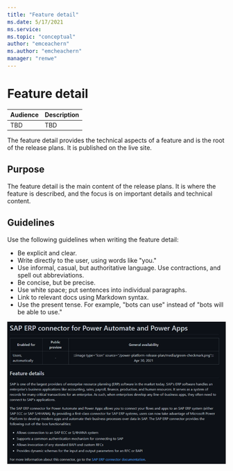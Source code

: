 ```yaml
---
title: "Feature detail"
ms.date: 5/17/2021
ms.service: 
ms.topic: "conceptual"
author: "emceachern"
ms.author: "emcheachern"
manager: "renwe"
---
```


# Feature detail

| Audience | Description |
|-------------|------------|
| TBD | TBD |

The feature detail provides the technical aspects of a feature and is the root of the release plans. It is published on the live site.

## Purpose
The feature detail is the main content of the release plans. It is where the feature is described, and the focus is on important details and technical content. 

## Guidelines
Use the following guidelines when writing the feature detail:

* Be explicit and clear.
* Write directly to the user, using words like "you."
* Use informal, casual, but authoritative language. Use contractions, and spell out abbreviations.
* Be concise, but be precise.
* Use white space; put sentences into individual paragraphs.
* Link to relevant docs using Markdown syntax.
* Use the present tense. For example, "bots can use" instead of "bots will be able to use."

[![Example of a feature detail](media/featuredetail.png "Example of a feature detail")](https://docs.microsoft.com/power-platform-release-plan/2021wave1/data-integration/sap-erp-connector-power-automate-power-apps)


